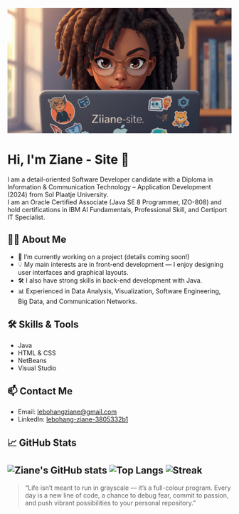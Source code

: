 ![Banner](assets/My%20official%20logo.jpg)

# Hi, I'm Ziane - Site 👋

I am a detail-oriented Software Developer candidate with a Diploma in Information & Communication Technology – Application Development (2024) from Sol Plaatje University.  
I am an Oracle Certified Associate (Java SE 8 Programmer, IZO-808) and hold certifications in IBM AI Fundamentals, Professional Skill, and Certiport IT Specialist.

## 👨‍💻 About Me

- 🔭 I’m currently working on a project (details coming soon!)
- 💡 My main interests are in front-end development — I enjoy designing user interfaces and graphical layouts.
- 🛠️ I also have strong skills in back-end development with Java.
- 📊 Experienced in Data Analysis, Visualization, Software Engineering, Big Data, and Communication Networks.

## 🛠️ Skills & Tools

- Java
- HTML & CSS
- NetBeans
- Visual Studio

## 📫 Contact Me

- Email: [lebohangziane@gmail.com](mailto:lebohangziane@gmail.com)
- LinkedIn: [lebohang-ziane-3805332b1](https://www.linkedin.com/in/lebohang-ziane-3805332b1/)

## 📈 GitHub Stats

![Ziane's GitHub stats](https://github-readme-stats.vercel.app/api?username=ZianeSite&show_icons=true&theme=radical)
![Top Langs](https://github-readme-stats.vercel.app/api/top-langs/?username=ZianeSite&layout=compact&theme=radical)
![Streak](https://github-readme-streak-stats.herokuapp.com/?user=ZianeSite&theme=radical)
--

> “Life isn’t meant to run in grayscale — it’s a full-colour program. Every day is a new line of code, a chance to debug fear, commit to passion, and push vibrant possibilities to your personal repository.”
